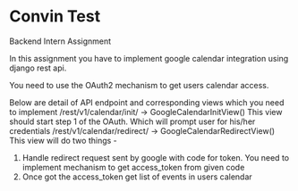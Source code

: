 # Convin Test
Backend Intern Assignment 

In this assignment you have to implement google calendar integration using django rest api. 

You need to use the OAuth2 mechanism to get users calendar access. 

Below are detail of API endpoint and corresponding views which you need to implement /rest/v1/calendar/init/ -> GoogleCalendarInitView()
This view should start step 1 of the OAuth. Which will prompt user for his/her credentials /rest/v1/calendar/redirect/ -> GoogleCalendarRedirectView()
This view will do two things -
1. Handle redirect request sent by google with code for token. You need to implement mechanism to get access_token from given code
2. Once got the access_token get list of events in users calendar
